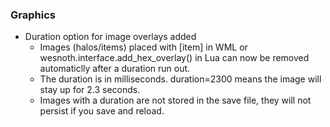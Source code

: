 ### Graphics
   * Duration option for image overlays added
		* Images (halos/items) placed with [item] in WML or wesnoth.interface.add_hex_overlay() in Lua can now be removed automaticlly after a duration run out.
		* The duration is in milliseconds. duration=2300 means the image will stay up for 2.3 seconds.
		* Images with a duration are not stored in the save file, they will not persist if you save and reload.

